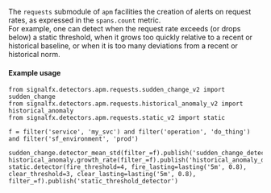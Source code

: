 The `requests` submodule of `apm` facilities the creation of alerts on request rates, as expressed in the `spans.count` metric.  
For example, one can detect when the request rate exceeds (or drops below) a static threshold,
when it grows too quickly relative to a recent or historical baseline,
or when it is too many deviations from a recent or historical norm.
 
#### Example usage

~~~~~~~~~~~~~~~~~~~~
from signalfx.detectors.apm.requests.sudden_change_v2 import sudden_change
from signalfx.detectors.apm.requests.historical_anomaly_v2 import historical_anomaly
from signalfx.detectors.apm.requests.static_v2 import static

f = filter('service', 'my_svc') and filter('operation', 'do_thing') and filter('sf_environment', 'prod')

sudden_change.detector_mean_std(filter_=f).publish('sudden_change_detector')
historical_anomaly.growth_rate(filter_=f).publish('historical_anomaly_detector')
static.detector(fire_threshold=4, fire_lasting=lasting('5m', 0.8), clear_threshold=3, clear_lasting=lasting('5m', 0.8), filter_=f).publish('static_threshold_detector')

~~~~~~~~~~~~~~~~~~~~

